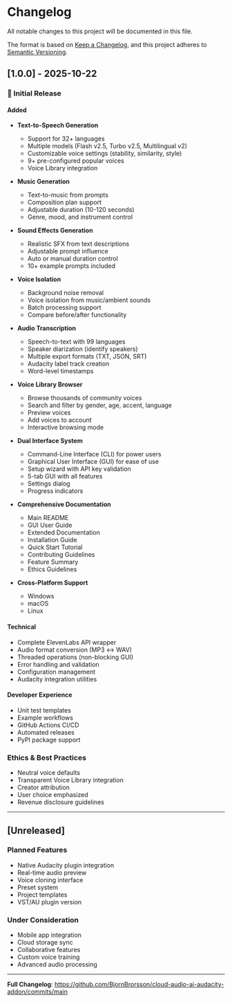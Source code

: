# Changelog

All notable changes to this project will be documented in this file.

The format is based on [Keep a Changelog](https://keepachangelog.com/en/1.0.0/),
and this project adheres to [Semantic Versioning](https://semver.org/spec/v2.0.0.html).

## [1.0.0] - 2025-10-22

### 🎉 Initial Release

#### Added
- **Text-to-Speech Generation**
  - Support for 32+ languages
  - Multiple models (Flash v2.5, Turbo v2.5, Multilingual v2)
  - Customizable voice settings (stability, similarity, style)
  - 9+ pre-configured popular voices
  - Voice Library integration

- **Music Generation**
  - Text-to-music from prompts
  - Composition plan support
  - Adjustable duration (10-120 seconds)
  - Genre, mood, and instrument control

- **Sound Effects Generation**
  - Realistic SFX from text descriptions
  - Adjustable prompt influence
  - Auto or manual duration control
  - 10+ example prompts included

- **Voice Isolation**
  - Background noise removal
  - Voice isolation from music/ambient sounds
  - Batch processing support
  - Compare before/after functionality

- **Audio Transcription**
  - Speech-to-text with 99 languages
  - Speaker diarization (identify speakers)
  - Multiple export formats (TXT, JSON, SRT)
  - Audacity label track creation
  - Word-level timestamps

- **Voice Library Browser**
  - Browse thousands of community voices
  - Search and filter by gender, age, accent, language
  - Preview voices
  - Add voices to account
  - Interactive browsing mode

- **Dual Interface System**
  - Command-Line Interface (CLI) for power users
  - Graphical User Interface (GUI) for ease of use
  - Setup wizard with API key validation
  - 5-tab GUI with all features
  - Settings dialog
  - Progress indicators

- **Comprehensive Documentation**
  - Main README
  - GUI User Guide
  - Extended Documentation
  - Installation Guide
  - Quick Start Tutorial
  - Contributing Guidelines
  - Feature Summary
  - Ethics Guidelines

- **Cross-Platform Support**
  - Windows
  - macOS
  - Linux

#### Technical
- Complete ElevenLabs API wrapper
- Audio format conversion (MP3 ↔ WAV)
- Threaded operations (non-blocking GUI)
- Error handling and validation
- Configuration management
- Audacity integration utilities

#### Developer Experience
- Unit test templates
- Example workflows
- GitHub Actions CI/CD
- Automated releases
- PyPI package support

### Ethics & Best Practices
- Neutral voice defaults
- Transparent Voice Library integration
- Creator attribution
- User choice emphasized
- Revenue disclosure guidelines

---

## [Unreleased]

### Planned Features
- Native Audacity plugin integration
- Real-time audio preview
- Voice cloning interface
- Preset system
- Project templates
- VST/AU plugin version

### Under Consideration
- Mobile app integration
- Cloud storage sync
- Collaborative features
- Custom voice training
- Advanced audio processing

---

**Full Changelog**: https://github.com/BjornBrorsson/cloud-audio-ai-audacity-addon/commits/main
